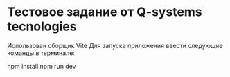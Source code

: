 # Тестовое задание от Q-systems tecnologies
Использован сборщик Vite
Для запуска приложения ввести следующие команды в терминале:

  npm install
  npm run dev
